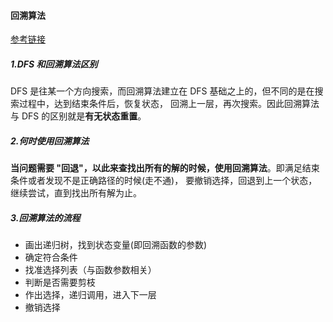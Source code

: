 #### 回溯算法

[参考链接](https://leetcode-cn.com/problems/subsets/solution/c-zong-jie-liao-hui-su-wen-ti-lei-xing-dai-ni-gao-/)

##### 1.DFS 和回溯算法区别
DFS 是往某一个方向搜索，而回溯算法建立在 DFS 基础之上的，但不同的是在搜索过程中，达到结束条件后，恢复状态，
回溯上一层，再次搜索。因此回溯算法与 DFS 的区别就是**有无状态重置**。

##### 2.何时使用回溯算法
**当问题需要 "回退"，以此来查找出所有的解的时候，使用回溯算法**。即满足结束条件或者发现不是正确路径的时候(走不通)，
要撤销选择，回退到上一个状态，继续尝试，直到找出所有解为止。

##### 3.回溯算法的流程
+ 画出递归树，找到状态变量(即回溯函数的参数)
+ 确定符合条件
+ 找准选择列表（与函数参数相关）
+ 判断是否需要剪枝
+ 作出选择，递归调用，进入下一层
+ 撤销选择

#####
